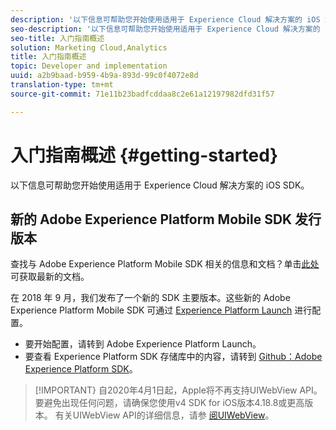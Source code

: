 ```yaml
---
description: '以下信息可帮助您开始使用适用于 Experience Cloud 解决方案的 iOS SDK '
seo-description: '以下信息可帮助您开始使用适用于 Experience Cloud 解决方案的 iOS SDK '
seo-title: 入门指南概述
solution: Marketing Cloud,Analytics
title: 入门指南概述
topic: Developer and implementation
uuid: a2b9baad-b959-4b9a-893d-99c0f4072e8d
translation-type: tm+mt
source-git-commit: 71e11b23badfcddaa8c2e61a12197982dfd31f57

---
```



# 入门指南概述 {#getting-started}

以下信息可帮助您开始使用适用于 Experience Cloud 解决方案的 iOS SDK。

## 新的 Adobe Experience Platform Mobile SDK 发行版本

查找与 Adobe Experience Platform Mobile SDK 相关的信息和文档？单击[此处](https://aep-sdks.gitbook.io/docs/)可获取最新的文档。

在 2018 年 9 月，我们发布了一个新的 SDK 主要版本。这些新的 Adobe Experience Platform Mobile SDK 可通过 [Experience Platform Launch](https://www.adobe.com/experience-platform/launch.html) 进行配置。

* 要开始配置，请转到 Adobe Experience Platform Launch。
* 要查看 Experience Platform SDK 存储库中的内容，请转到 [Github：Adobe Experience Platform SDK](https://github.com/Adobe-Marketing-Cloud/acp-sdks)。

>[!IMPORTANT}
>自2020年4月1日起，Apple将不再支持UIWebView API。 要避免出现任何问题，请确保您使用v4 SDK for iOS版本4.18.8或更高版本。 有关UIWebView API的详细信息，请参 [阅UIWebView](https://developer.apple.com/documentation/uikit/uiwebview)。
